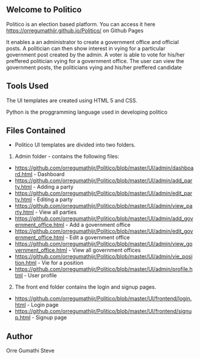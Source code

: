 ## Welcome to Politico 

Politico is an election based platform. You can access it here https://orregumathijr.github.io/Politico/ on Github Pages 

It enables a an administrator to create a government office and official posts. 
A politician can then show interest in vying for a particular government post created by the admin. 
A voter is able to vote for his/her preffered politician vying for a government office. 
The user can view the government posts, the politicians vying and his/her preffered candidate

## Tools Used

The UI templates are created using HTML 5 and CSS.

Python is the proggramming language used in developing politico

## Files Contained 

- Politico UI templates are divided into two folders.

1. Admin folder - contains the following files:
- https://github.com/orregumathijr/Politico/blob/master/UI/admin/dashboard.html - Dashboard
- https://github.com/orregumathijr/Politico/blob/master/UI/admin/add_party.html - Adding a party
- https://github.com/orregumathijr/Politico/blob/master/UI/admin/edit_party.html - Editing a party
- https://github.com/orregumathijr/Politico/blob/master/UI/admin/view_party.html - View all parties
- https://github.com/orregumathijr/Politico/blob/master/UI/admin/add_government_office.html - Add a government office
- https://github.com/orregumathijr/Politico/blob/master/UI/admin/edit_government_office.html - Edit a government office
- https://github.com/orregumathijr/Politico/blob/master/UI/admin/view_government_office.html - View all government offices 
- https://github.com/orregumathijr/Politico/blob/master/UI/admin/vie_position.html - Vie for a position
- https://github.com/orregumathijr/Politico/blob/master/UI/admin/profile.html - User profile
2. The front end folder contains the login and signup pages.
- https://github.com/orregumathijr/Politico/blob/master/UI/frontend/login.html - Login page
- https://github.com/orregumathijr/Politico/blob/master/UI/frontend/signup.html - Signup page

## Author
Orre Gumathi Steve
